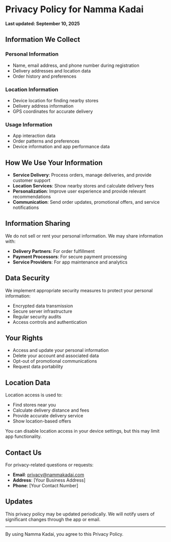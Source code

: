 # Privacy Policy for Namma Kadai

**Last updated: September 10, 2025**

## Information We Collect

### Personal Information
- Name, email address, and phone number during registration
- Delivery addresses and location data
- Order history and preferences

### Location Information
- Device location for finding nearby stores
- Delivery address information
- GPS coordinates for accurate delivery

### Usage Information
- App interaction data
- Order patterns and preferences
- Device information and app performance data

## How We Use Your Information

- **Service Delivery**: Process orders, manage deliveries, and provide customer support
- **Location Services**: Show nearby stores and calculate delivery fees
- **Personalization**: Improve user experience and provide relevant recommendations
- **Communication**: Send order updates, promotional offers, and service notifications

## Information Sharing

We do not sell or rent your personal information. We may share information with:
- **Delivery Partners**: For order fulfillment
- **Payment Processors**: For secure payment processing
- **Service Providers**: For app maintenance and analytics

## Data Security

We implement appropriate security measures to protect your personal information:
- Encrypted data transmission
- Secure server infrastructure
- Regular security audits
- Access controls and authentication

## Your Rights

- Access and update your personal information
- Delete your account and associated data
- Opt-out of promotional communications
- Request data portability

## Location Data

Location access is used to:
- Find stores near you
- Calculate delivery distance and fees
- Provide accurate delivery service
- Show location-based offers

You can disable location access in your device settings, but this may limit app functionality.

## Contact Us

For privacy-related questions or requests:
- **Email**: privacy@nammakadai.com
- **Address**: [Your Business Address]
- **Phone**: [Your Contact Number]

## Updates

This privacy policy may be updated periodically. We will notify users of significant changes through the app or email.

---

By using Namma Kadai, you agree to this Privacy Policy.
